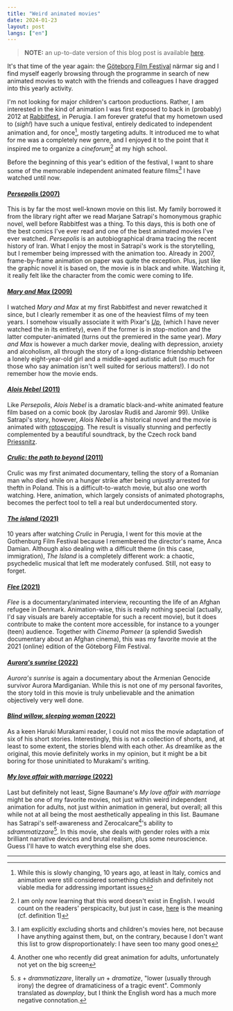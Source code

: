 ```yaml
---
title: "Weird animated movies"
date: 2024-01-23
layout: post
langs: ["en"]
---
```


> __NOTE:__ an up-to-date version of this blog post is available [here](https://harisont.github.io/lists/weird_animated_movies.html).

It's that time of the year again: the [Göteborg Film Festival](https://goteborgfilmfestival.se/en/) närmar sig and I find myself eagerly browsing through the programme in search of new animated movies to watch with the friends and colleagues I have dragged into this yearly activity.

I'm not looking for major children's cartoon productions.
Rather, I am interested in the kind of animation I was first exposed to back in (probably) 2012 at [Rabbitfest](https://filmfreeway.com/Rabbitfest), in Perugia.
I am forever grateful that my hometown used to (_sigh!_) have such a unique festival, entirely dedicated to independent animation and, for once[^1], mostly targeting adults.
It introduced me to what for me was a completely new genre, and I enjoyed it to the point that it inspired me to organize a _cineforum_[^2] at my high school.

Before the beginning of this year's edition of the festival, I want to share some of the memorable independent animated feature films[^3] I have watched until now.

#### [_Persepolis_ (2007)](https://en.wikipedia.org/wiki/Persepolis_(film))
This is by far the most well-known movie on this list. My family borrowed it from the library right after we read Marjane Satrapi's homonymous graphic novel, well before Rabbitfest was a thing. To this days, this is both one of the best comics I've ever read and one of the best animated movies I've ever watched.
_Persepolis_ is an autobiographical drama tracing the recent history of Iran. 
What I enjoy the most in Satrapi's work is the storytelling, but I remember being impressed with the animation too. 
Already in 2007, frame-by-frame animation on paper was quite the exception. 
Plus, just like the graphic novel it is based on, the movie is in black and white.
Watching it, it really felt like the character from the comic were coming to life.

#### [_Mary and Max_ (2009)](https://en.wikipedia.org/wiki/Mary_and_Max)
I watched _Mary and Max_ at my first Rabbitfest and never rewatched it since, but I clearly remember it as one of the heaviest films of my teen years.
I somehow visually associate it with Pixar's [_Up_](https://en.wikipedia.org/wiki/Up_(2009_film)), (which I have never watched the in its entirety), even if the former is in stop-motion and the latter computer-animated (turns out the premiered in the same year).
_Mary and Max_ is however a much darker movie, dealing with depression, anxiety and alcoholism, all through the story of a long-distance friendship between a lonely eight-year-old girl and a middle-aged autistic adult (so much for those who say animation isn't well suited for serious matters!). 
I do not remember how the movie ends.

#### [_Alois Nebel_ (2011)](https://en.wikipedia.org/wiki/Alois_Nebel)
Like _Persepolis_, _Alois Nebel_ is a dramatic black-and-white animated feature film based on a comic book (by Jaroslav Rudiš and Jaromír 99).
Unlike Satrapi's story, however, _Alois Nebel_ is a historical novel and the movie is animated with [rotoscoping](https://en.wikipedia.org/wiki/Rotoscoping).
The result is visually stunning and perfectly complemented by a beautiful soundtrack, by the Czech rock band [Priessnitz](https://en.wikipedia.org/wiki/Priessnitz_(band)). 


#### [_Crulic: the path to beyond_ (2011)](https://en.wikipedia.org/wiki/Crulic:_The_Path_to_Beyond)
Crulic was my first animated documentary, telling the story of a Romanian man who died while on a hunger strike after being unjustly arrested for thefth in Poland.
This is a difficult-to-watch movie, but also one worth watching. 
Here, animation, which largely consists of animated photographs, becomes the perfect tool to tell a real but underdocumented story.

#### [_The island_ (2021)](https://ro.wikipedia.org/wiki/Insula_(film_din_2021))
10 years after watching _Crulic_ in Perugia, I went for this movie at the Gothenburg Film Festival because I remembered the director's name, Anca Damian. 
Although also dealing with a difficult theme (in this case, immigration), _The Island_ is a completely different work: a chaotic, psychedelic musical that left me moderately confused.
Still, not easy to forget.

#### [_Flee_ (2021)](https://en.wikipedia.org/wiki/Flee_(film))
_Flee_ is a documentary/animated interview, recounting the life of an Afghan refugee in Denmark.
Animation-wise, this is really nothing special (actually, I'd say visuals are barely acceptable for such a recent movie), but it does contribute to make the content more accessible, for instance to a younger (teen) audience. 
Together with _Cinema Pameer_ (a splendid Swedish documentary about an Afghan cinema), this was my favorite movie at the 2021 (online) edition of the Göteborg Film Festival.

#### [_Aurora's sunrise_ (2022)](https://en.wikipedia.org/wiki/Aurora%27s_Sunrise)
_Aurora's sunrise_ is again a documentary about the Armenian Genocide survivor Aurora Mardiganian.
While this is not one of my personal favorites, the story told in this movie is truly unbelievable and the animation objectively very well done.

#### [_Blind willow, sleeping woman_ (2022)](https://en.wikipedia.org/wiki/Blind_Willow,_Sleeping_Woman_(film))
As a keen Haruki Murakami reader, I could not miss the movie adaptation of six of his short stories.
Interestingly, this is not a collection of shorts, and, at least to some extent, the stories blend with each other.
As dreamlike as the original, this movie definitely works in my opinion, but it might be a bit boring for those uninitiated to Murakami's writing.

#### [_My love affair with marriage_ (2022)](https://en.wikipedia.org/wiki/My_Love_Affair_with_Marriage)
Last but definitely not least, Signe Baumane's _My love affair with marriage_ might be one of my favorite movies, not just within weird independent animation for adults, not just within animation in general, but overall; all this while not at all being the most aesthetically appealing in this list.
Baumane has Satrapi's self-awareness and Zerocalcare[^4]'s ability to _sdrammatizzare_[^5].
In this movie, she deals with gender roles with a mix brilliant narrative devices and brutal realism, plus some neuroscience.
Guess I'll have to watch everything else she does.

--- 

[^1]: While this is slowly changing, 10 years ago, at least in Italy, comics and animation were still considered something childish and definitely not viable media for addressing important issues
[^2]: I am only now learning that this word doesn't exist in English. I would count on the readers' perspicacity, but just in case, [here](https://en.wiktionary.org/wiki/cineforum) is the meaning (cf. definition 1)
[^3]: I am explicitly excluding shorts and children's movies here, not because I have anything against them, but, on the contrary, because I don't want this list to grow disproportionately: I have seen too many good ones
[^4]: Another one who recently did great animation for adults, unfortunately not yet on the big screen
[^5]: _s_ + _drammatizzare_, literally _un_ + _dramatize_, "lower (usually through irony) the degree of dramaticiness of a tragic event". Commonly translated as _downplay_, but I think the English word has a much more negative connotation.
